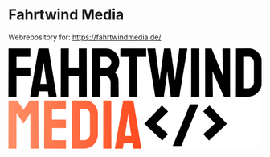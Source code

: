 # Fahrtwind Media

Webrepository for: https://fahrtwindmedia.de/

![alt text](https://github.com/mxmueller/FahrtwindMedia/blob/main/Logo/fm_logo_master.png)
